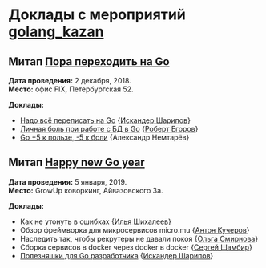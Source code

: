 # Доклады с мероприятий [golang_kazan](https://vk.com/golang_kazan)

## Митап [Пора переходить на Go](https://www.meetup.com/Golang-Tatarstan/events/256726987/)

**Дата проведения:** 2 декабря, 2018.<br>
**Место:** офис FIX, Петербургская 52.

**Доклады:**
* [Надо всё переписать на Go](https://docs.google.com/presentation/d/1L18EgsN_0s0FeOexlvCWIf5bMwR59KiYkjARgrMMtDw/edit?usp=sharing) {[Искандер Шарипов](https://github.com/Quasilyte/)}
* [Личная боль при работе с БД в Go](https://speakerdeck.com/quasilyte/lichnaia-bol-pri-rabotie-s-bd-v-go) {[Роберт Егоров](t.me/regorov)}
* [Go +5 к пользе, -5 к боли](https://prezi.com/view/G9blK5hgorxroSCMPGGD/) {Александр Немтарёв}

## Митап [Happy new Go year](https://www.meetup.com/Golang-Tatarstan/events/257152659/)

**Дата проведения:** 5 января, 2019.<br>
**Место:** GrowUp коворкинг, Айвазовского 3а.

**Доклады:**
* Как не утонуть в ошибках {[Илья Шихалеев](https://habr.com/users/ilyashikhaleev/)}
* Обзор фреймворка для микросервисов micro.mu {[Антон Кучеров](https://idexter.ru/)}
* Наследить так, чтобы рекрутеры не давали покоя {[Ольга Смирнова](https://vk.com/olga_luzhajka)}
* Сборка сервисов в docker через docker в docker {[Сергей Шамбир](https://vk.com/sshambir)}
* [Полезняшки для Go разработчика](https://github.com/Quasilyte/talks/raw/master/2019-5-Jan-kazan/go_goodies.pdf) {[Искандер Шарипов](https://github.com/Quasilyte/)}
